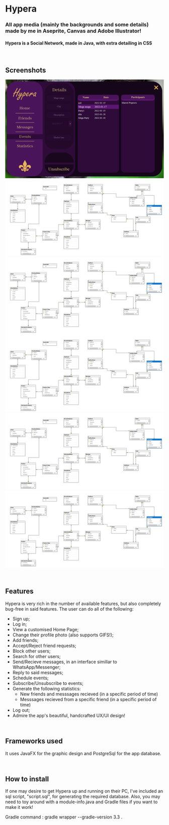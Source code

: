 # Hypera

###  All app media (mainly the backgrounds and some details) made by me in Aseprite, Canvas and Adobe Illustrator!
#### Hypera is a Social Network, made in Java, with extra detailing in CSS

<br>

## Screenshots

![events](https://github.com/Iovva/Hypera-Social-Network/blob/main/screenshots/events.png)
![friends](https://github.com/Iovva/Microsoft-Sql-Server/blob/main/Diagram.png)
![home](https://github.com/Iovva/Microsoft-Sql-Server/blob/main/Diagram.png)
![login](https://github.com/Iovva/Microsoft-Sql-Server/blob/main/Diagram.png)
![messages](https://github.com/Iovva/Microsoft-Sql-Server/blob/main/Diagram.png)
![messages](https://github.com/Iovva/Microsoft-Sql-Server/blob/main/Diagram.png)

<br>

## Features
Hypera is very rich in the number of available features, but also completely bug-free in said features.
The user can do all of the following:
- Sign up;
- Log in;
- View a customised Home Page;
- Change their profile photo (also supports GIFS!);
- Add friends;
- Accept/Reject friend requests;
- Block other users;
- Search for other users;
- Send/Recieve messages, in an interface simillar to WhatsApp/Messenger;
- Reply to said messages;
- Schedule events;
- Subscribe/Unsubscribe to events;
- Generate the following statistics:
  - New friends and messsages recieved (in a specific period of time)
  - Messsages recieved from a specific friend (in a specific period of time)
- Log out;
- Admire the app's beautiful, handcrafted UX/UI design!

<br>

## Frameworks used
It uses JavaFX for the graphic design and PostgreSql for the app database.

<br>

## How to install
If one may desire to get Hypera up and running on their PC, I've included an sql script, "script.sql", for generating the required database. Also, you may need to toy around with a module-info.java and Gradle files if you want to make it work!

Gradle command : gradle wrapper --gradle-version 3.3 .
